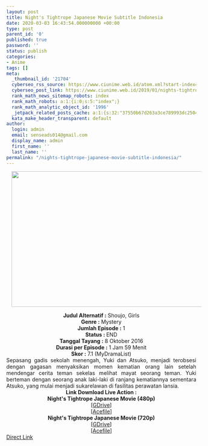 ```yaml
---
layout: post
title: Night's Tightrope Japanese Movie Subtitle Indonesia
date: 2020-03-03 16:43:54.000000000 +00:00
type: post
parent_id: '0'
published: true
password: ''
status: publish
categories:
- Anime
tags: []
meta:
  _thumbnail_id: '21704'
  cyberseo_rss_source: https://www.ciunime.web.id/atom.xml?start-index=1051&max-results=150
  cyberseo_post_link: https://www.ciunime.web.id/2019/01/nights-tightrope-japanese-movie.html
  rank_math_news_sitemap_robots: index
  rank_math_robots: a:1:{i:0;s:5:"index";}
  rank_math_analytic_object_id: '1996'
  _jetpack_related_posts_cache: a:1:{s:32:"37550b67d263a3ce789993dc25046c5f";a:2:{s:7:"expires";i:1648568246;s:7:"payload";a:0:{}}}
  kata_make_header_transparent: default
author:
  login: admin
  email: senseads014@gmail.com
  display_name: admin
  first_name: ''
  last_name: ''
permalink: "/nights-tightrope-japanese-movie-subtitle-indonesia/"
---
```

<div class="separator" style="clear: both; text-align: center;"><a href="https://4.bp.blogspot.com/-UJVzOXOOSqU/XFMnRRzXqDI/AAAAAAAAJSc/F3qioqiwkOYADRKZdEKjOAztLQE6nqxUQCLcBGAs/s1600/Night%2527s%2BTightrope.jpg" imageanchor="1" style="margin-left: 1em; margin-right: 1em;"><img border="0" data-original-height="720" data-original-width="1280" height="360" src="{{ site.baseurl }}/assets/2020/03/Night%2527s%2BTightrope.jpg" width="640" /></a></div>
<p>
<div style="text-align: center;"><b>Judul</b><b><b> Alternatif</b> :</b> Shoujo, Girls</div>
<div style="text-align: center;"><b><b>Genre :</b></b> Mystery</div>
<div style="text-align: center;"><b>Jumlah Episode :</b> 1<br /><b>Status :&nbsp;</b>END<br /><b>Tanggal Tayang :</b> 8 Oktober 2016<br /><b>Durasi per Episode :</b> 1 Jam 59 Menit</div>
<div style="text-align: center;"><b>Skor :</b> 7.1 (MyDramaList)</div>
<div style="text-align: center;"></div>
<div style="text-align: justify;">Sepasang gadis sekolah menengah, Yuki dan Atsuko, menjadi terobsesi dengan gagasan menyaksikan momen kematian orang lain setelah mendengar cerita teman sekelas melihat mayat seorang teman. Yuki berteman dengan seorang anak laki-laki di ranjang kematiannya sementara Atsuko, yang mulai menjadi sukarelawan di fasilitas perawatan lansia.</div>
<div style="text-align: justify;"></div>
<div style="text-align: justify;"></div>
<div style="text-align: center;"><b>Link Download Live Action :</b></div>
<div style="text-align: center;"></div>
<div style="text-align: center;"><b>Night's Tightrope Japanese Movie (480p)</b><br />[<a href="https://drive.google.com/uc?id=1W3c0Bx3VSLIbWO0110SLSSwFXZgQ4s-q" target="_blank" rel="noopener">GDrive</a>]<br />[<a href="https://acefile.co/f/10077439/kusonime-nights-tightrope-aac-x264-480p-rar" target="_blank" rel="noopener">Acefile</a>]</div>
<div style="text-align: center;"><b>Night's Tightrope Japanese Movie (720p)</b><br />[<a href="https://drive.google.com/uc?id=1unEEkTArNbnnj9yFD4WgmXaYG4f_De-g" target="_blank" rel="noopener">GDrive</a>]<br />[<a href="https://acefile.co/f/10077393/_kusonime__night_s_tightrope_aac_x264__720p_-rar" target="_blank" rel="noopener">Acefile</a>]</div>
<link rel="stylesheet" href="https://cdnjs.cloudflare.com/ajax/libs/font-awesome/4.7.0/css/font-awesome.min.css" />
<div class="divbtn"> <a href="https://handymansurrender.com/fihup8buzv?key=94550f7ce39444073321dde3b8782f97" class="btn"><i class="fa fa-download"></i> Direct Link</a> </div>
